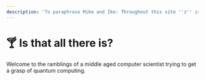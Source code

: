 ```yaml
---
description: 'To paraphrase Mike and Ike: Throughout this site ''z'' is pronounced ''zed''.'
---
```


# 🍸 Is that all there is?

Welcome to the ramblings of a middle aged computer scientist trying to get a grasp of quantum computing.&#x20;
